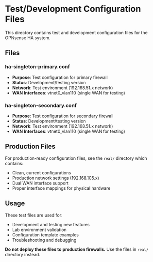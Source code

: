 # Test/Development Configuration Files

This directory contains test and development configuration files for the OPNsense HA system.

## Files

### ha-singleton-primary.conf
- **Purpose**: Test configuration for primary firewall
- **Status**: Development/testing version
- **Network**: Test environment (192.168.51.x network)
- **WAN Interfaces**: vtnet0_vlan110 (single WAN for testing)

### ha-singleton-secondary.conf  
- **Purpose**: Test configuration for secondary firewall
- **Status**: Development/testing version
- **Network**: Test environment (192.168.51.x network)
- **WAN Interfaces**: vtnet0_vlan110 (single WAN for testing)

## Production Files

For production-ready configuration files, see the `real/` directory which contains:
- Clean, current configurations
- Production network settings (192.168.105.x)
- Dual WAN interface support
- Proper interface mappings for physical hardware

## Usage

These test files are used for:
- Development and testing new features
- Lab environment validation
- Configuration template examples
- Troubleshooting and debugging

**Do not deploy these files to production firewalls.** Use the files in `real/` directory instead.
